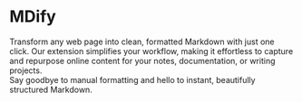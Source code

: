 # MDify

Transform any web page into clean, formatted Markdown with just one click. Our extension simplifies your workflow, making it effortless to capture and repurpose online content for your notes, documentation, or writing projects. \
Say goodbye to manual formatting and hello to instant, beautifully structured Markdown.